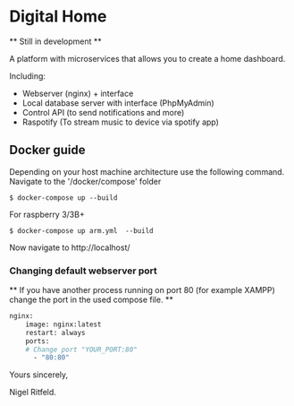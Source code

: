 # Digital Home
** Still in development **

A platform with microservices that allows you to create a home dashboard.

Including:

- Webserver (nginx) + interface
- Local database server with interface (PhpMyAdmin)
- Control API (to send notifications and more)
- Raspotify (To stream music to device via spotify app)


## Docker guide
Depending on your host machine architecture use the following command.
Navigate to the '/docker/compose' folder
```shell
$ docker-compose up --build
```

For raspberry 3/3B+ 

```shell
$ docker-compose up arm.yml  --build
```

Now navigate to http://localhost/

### Changing default webserver port
** If you have another process running on port 80 (for example XAMPP) change the port in the used compose file. **

```dockerfile
nginx:
    image: nginx:latest
    restart: always
    ports:
    # Change port "YOUR_PORT:80"
      - "80:80" 
```

Yours sincerely,

Nigel Ritfeld.
